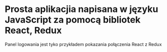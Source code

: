 # Prosta aplikacjia napisana w języku JavaScript za pomocą bibliotek React, Redux

Panel logowania jest tyko przykładem pokazania połączenia React z Redux

